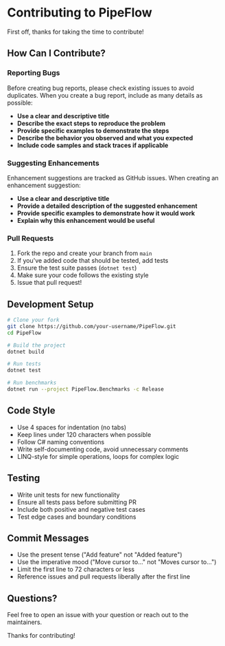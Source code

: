 # Contributing to PipeFlow

First off, thanks for taking the time to contribute!

## How Can I Contribute?

### Reporting Bugs

Before creating bug reports, please check existing issues to avoid duplicates. When you create a bug report, include as many details as possible:

- **Use a clear and descriptive title**
- **Describe the exact steps to reproduce the problem**
- **Provide specific examples to demonstrate the steps**
- **Describe the behavior you observed and what you expected**
- **Include code samples and stack traces if applicable**

### Suggesting Enhancements

Enhancement suggestions are tracked as GitHub issues. When creating an enhancement suggestion:

- **Use a clear and descriptive title**
- **Provide a detailed description of the suggested enhancement**
- **Provide specific examples to demonstrate how it would work**
- **Explain why this enhancement would be useful**

### Pull Requests

1. Fork the repo and create your branch from `main`
2. If you've added code that should be tested, add tests
3. Ensure the test suite passes (`dotnet test`)
4. Make sure your code follows the existing style
5. Issue that pull request!

## Development Setup

```bash
# Clone your fork
git clone https://github.com/your-username/PipeFlow.git
cd PipeFlow

# Build the project
dotnet build

# Run tests
dotnet test

# Run benchmarks
dotnet run --project PipeFlow.Benchmarks -c Release
```

## Code Style

- Use 4 spaces for indentation (no tabs)
- Keep lines under 120 characters when possible
- Follow C# naming conventions
- Write self-documenting code, avoid unnecessary comments
- LINQ-style for simple operations, loops for complex logic

## Testing

- Write unit tests for new functionality
- Ensure all tests pass before submitting PR
- Include both positive and negative test cases
- Test edge cases and boundary conditions

## Commit Messages

- Use the present tense ("Add feature" not "Added feature")
- Use the imperative mood ("Move cursor to..." not "Moves cursor to...")
- Limit the first line to 72 characters or less
- Reference issues and pull requests liberally after the first line

## Questions?

Feel free to open an issue with your question or reach out to the maintainers.

Thanks for contributing!